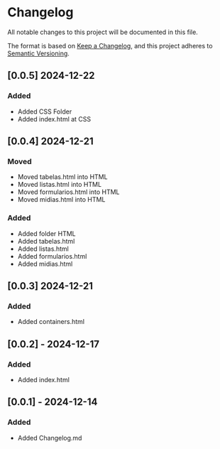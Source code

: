 # Changelog

All notable changes to this project will be documented in this file.

The format is based on [Keep a Changelog](https://keepachangelog.com/en/1.1.0/),
and this project adheres to [Semantic Versioning](https://semver.org/spec/v2.0.0.html).

## [0.0.5] 2024-12-22
### Added
- Added CSS Folder
- Added index.html at CSS

## [0.0.4] 2024-12-21
### Moved
- Moved tabelas.html into HTML
- Moved listas.html into HTML
- Moved formularios.html into HTML
- Moved midias.html into HTML

### Added
- Added folder HTML
- Added tabelas.html
- Added listas.html
- Added formularios.html
- Added midias.html

## [0.0.3] 2024-12-21
### Added
- Added containers.html

## [0.0.2] - 2024-12-17
### Added
- Added index.html

## [0.0.1] - 2024-12-14
### Added
- Added Changelog.md

